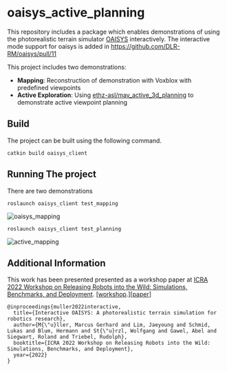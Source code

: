 # oaisys_active_planning

This repository includes a package which enables demonstrations of using the photorealistic terrain simulator [OAISYS](https://github.com/DLR-RM/oaisys) interactively. The interactive mode support for oaisys is added in https://github.com/DLR-RM/oaisys/pull/11

This project includes two demonstrations:
- **Mapping**: Reconstruction of demonstration with Voxblox with predefined viewpoints
- **Active Exploration**: Using [ethz-asl/mav_active_3d_planning](https://github.com/ethz-asl/mav_active_3d_planning) to demonstrate active viewpoint planning


## Build
The project can be built using the following command.
```
catkin build oaisys_client
```

## Running The project
There are two demonstrations 

```
roslaunch oaisys_client test_mapping
```
![oaisys_mapping](https://user-images.githubusercontent.com/5248102/170708874-4f43381f-7c78-4455-bc52-5591724df448.png)


```
roslaunch oaisys_client test_planning
```
![active_mapping](https://user-images.githubusercontent.com/5248102/170708512-55ae0569-9e6d-4eb1-8231-98fa596f27a5.png)

## Additional Information
This work has been presented  presented as a workshop paper at [ICRA 2022 Workshop on Releasing Robots into the Wild: Simulations, Benchmarks, and Deployment](https://www.dynsyslab.org/releasing-robots-into-the-wild-workshop/).
[[workshop](https://www.dynsyslab.org/releasing-robots-into-the-wild-workshop/).][[paper](https://elib.dlr.de/188049/1/interactive_oaisys_ws_paper_revised.pdf)]

```
@inproceedings{muller2022interactive,
  title={Interactive OAISYS: A photorealistic terrain simulation for robotics research},
  author={M{\"u}ller, Marcus Gerhard and Lim, Jaeyoung and Schmid, Lukas and Blum, Hermann and St{\"u}rzl, Wolfgang and Gawel, Abel and Siegwart, Roland and Triebel, Rudolph},
  booktitle={ICRA 2022 Workshop on Releasing Robots into the Wild: Simulations, Benchmarks, and Deployment},
  year={2022}
}
```